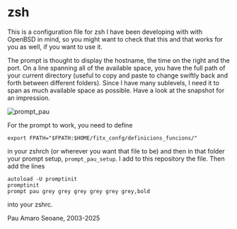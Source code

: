 # zsh
This is a configuration file for zsh I have been developing with
with OpenBSD in mind, so you might want to check that this and 
that works for you as well, if you want to use it. 

The prompt is thought to display the hostname, the time on the right
and the port. On a line spanning all of the available space, you have
the full path of your current directory (useful to copy and paste to
change swiftly back and forth between different folders). Since I have
many sublevels, I need it to span as much available space as possible.
Have a look at the snapshot for an impression.

![prompt_pau](https://github.com/user-attachments/assets/3472574b-de86-4533-a356-8fec9082b3a0)

For the prompt to work, you need to define

```
export FPATH="$FPATH:$HOME/fitx_confg/definicions_funcions/"
```

in your zshrch (or wherever you want that file to be) and then in that folder your prompt setup, 
`prompt_pau_setup`. I add to this repository the file. Then add the lines

```
autoload -U promptinit
promptinit
prompt pau grey grey grey grey grey grey,bold
```
into your zshrc.

Pau Amaro Seoane, 2003-2025
